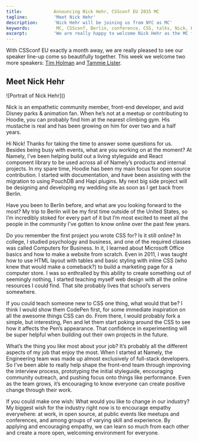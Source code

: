 ```yaml
---
title:            Announcing Nick Hehr, CSSconf EU 2015 MC 
tagline:          'Meet Nick Hehr'
description:      'Nick Hehr will be joining us from NYC as MC'
keywords:          MC, CSSconf, Berlin, conference, CSS, talks, Nick, Hehr
excerpt:          'We are really happy to welcome Nick Hehr as the MC for CSSconf EU 2015! We approached Nick '
---
```


With CSSconf EU exactly a month away, we are really pleased to see our speaker line-up come so beautifully together. This week we welcome two more speakers: <a href="http://twitter.com/twholman" target="_blank">Tim Holman</a> and <a href="https://twitter.com/karmatosed" target="_blank">Tammie Lister</a>.

## Meet Nick Hehr

<div class="blog-img blog-img--right">
  ![Portrait of Nick Hehr]()
</div>

Nick is an empathetic community member, front-end developer, and avid Disney parks & animation fan. When he’s not at a meetup or contributing to Hoodie, you can probably find him at the nearest climbing gym. His mustache is real and has been growing on him for over two and a half years. 

Hi Nick! Thanks for taking the time to answer some questions for us. Besides being busy with events, what are you working on at the moment? 
At Namely, I’ve been helping build out a living styleguide and React component library to be used across all of Namely’s products and internal projects. In my spare time, Hoodie has been my main focus for open source contribution. I started with documentation, and have been assisting with the migration to using PouchDB and Hapi plugins. My next big side project will be designing and developing my wedding site as soon as I get back from Berlin. 

Have you been to Berlin before, and what are you looking forward to the most? My trip to Berlin will be my first time outside of the United States, so I’m incredibly stoked for every part of it but I’m most excited to meet all the people in the community I’ve gotten to know online over the past few years. 

Do you remember the first project you wrote CSS for? Is it still online? In college, I studied psychology and business, and one of the required classes was called Computers for Business. In it, I learned about Microsoft Office basics and how to make a website from scratch. Even in 2011, I was taught how to use HTML layout with tables and basic styling with inline CSS (who knew that would make a comeback?) to build a marketing page for a computer store. I was so enthralled by this ability to create something out of seemingly nothing, I started teaching myself web design with all the online resources I could find. That site probably lives that school’s servers somewhere. 

If you could teach someone new to CSS one thing, what would that be? I think I would show them CodePen first, for some immediate inspiration on all the awesome things CSS can do. From there, I would probably fork a simple, but interesting, Pen and let them start poking around the CSS to see how it affects the Pen’s appearance. That confidence in experimenting will be super helpful when building out their own projects in the future.

What’s the thing you like most about your job? It’s probably all the different aspects of my job that enjoy the most. When I started at Namely, the Engineering team was made up almost exclusively of full-stack developers. So I’ve been able to really help shape the front-end team through improving the interview process, prototyping the initial styleguide, encouraging community outreach, and pushing focus onto things like performance. Even as the team grows, it’s encouraging to know everyone can create positive change through their work.

If you could make one wish: What would you like to change in our industry? My biggest wish for the industry right now is to encourage empathy everywhere: at work, in open source, at public events like meetups and conferences, and among groups of varying skill and experience. By applying and encouraging empathy, we can learn so much from each other and create a more open, welcoming environment for everyone.

